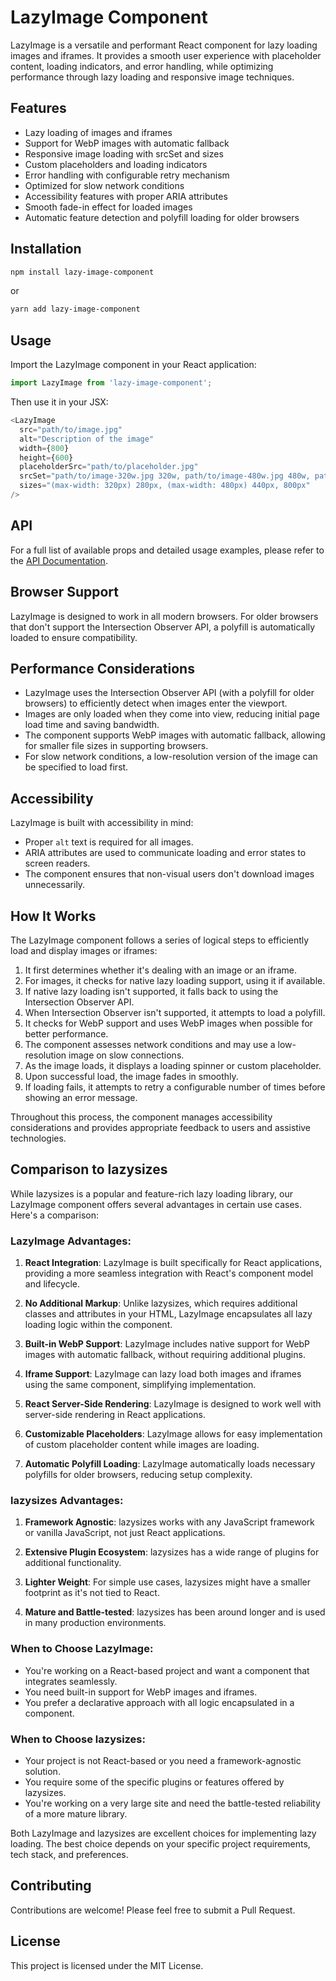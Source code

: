 # LazyImage Component

LazyImage is a versatile and performant React component for lazy loading images and iframes. It provides a smooth user experience with placeholder content, loading indicators, and error handling, while optimizing performance through lazy loading and responsive image techniques.

## Features

- Lazy loading of images and iframes
- Support for WebP images with automatic fallback
- Responsive image loading with srcSet and sizes
- Custom placeholders and loading indicators
- Error handling with configurable retry mechanism
- Optimized for slow network conditions
- Accessibility features with proper ARIA attributes
- Smooth fade-in effect for loaded images
- Automatic feature detection and polyfill loading for older browsers
    
## Installation

```bash
npm install lazy-image-component
```

or

```bash
yarn add lazy-image-component
```

## Usage

Import the LazyImage component in your React application:

```javascript
import LazyImage from 'lazy-image-component';
```

Then use it in your JSX:

```javascript
<LazyImage
  src="path/to/image.jpg"
  alt="Description of the image"
  width={800}
  height={600}
  placeholderSrc="path/to/placeholder.jpg"
  srcSet="path/to/image-320w.jpg 320w, path/to/image-480w.jpg 480w, path/to/image-800w.jpg 800w"
  sizes="(max-width: 320px) 280px, (max-width: 480px) 440px, 800px"
/>
```

## API

For a full list of available props and detailed usage examples, please refer to the [API Documentation](./API.md).

## Browser Support

LazyImage is designed to work in all modern browsers. For older browsers that don't support the Intersection Observer API, a polyfill is automatically loaded to ensure compatibility.

## Performance Considerations

- LazyImage uses the Intersection Observer API (with a polyfill for older browsers) to efficiently detect when images enter the viewport.
- Images are only loaded when they come into view, reducing initial page load time and saving bandwidth.
- The component supports WebP images with automatic fallback, allowing for smaller file sizes in supporting browsers.
- For slow network conditions, a low-resolution version of the image can be specified to load first.

## Accessibility

LazyImage is built with accessibility in mind:
- Proper `alt` text is required for all images.
- ARIA attributes are used to communicate loading and error states to screen readers.
- The component ensures that non-visual users don't download images unnecessarily.

## How It Works

The LazyImage component follows a series of logical steps to efficiently load and display images or iframes:

1. It first determines whether it's dealing with an image or an iframe.
2. For images, it checks for native lazy loading support, using it if available.
3. If native lazy loading isn't supported, it falls back to using the Intersection Observer API.
4. When Intersection Observer isn't supported, it attempts to load a polyfill.
5. It checks for WebP support and uses WebP images when possible for better performance.
6. The component assesses network conditions and may use a low-resolution image on slow connections.
7. As the image loads, it displays a loading spinner or custom placeholder.
8. Upon successful load, the image fades in smoothly.
9. If loading fails, it attempts to retry a configurable number of times before showing an error message.

Throughout this process, the component manages accessibility considerations and provides appropriate feedback to users and assistive technologies.

## Comparison to lazysizes

While lazysizes is a popular and feature-rich lazy loading library, our LazyImage component offers several advantages in certain use cases. Here's a comparison:

### LazyImage Advantages:

1. **React Integration**: LazyImage is built specifically for React applications, providing a more seamless integration with React's component model and lifecycle.

2. **No Additional Markup**: Unlike lazysizes, which requires additional classes and attributes in your HTML, LazyImage encapsulates all lazy loading logic within the component.

3. **Built-in WebP Support**: LazyImage includes native support for WebP images with automatic fallback, without requiring additional plugins.

4. **Iframe Support**: LazyImage can lazy load both images and iframes using the same component, simplifying implementation.

5. **React Server-Side Rendering**: LazyImage is designed to work well with server-side rendering in React applications.

6. **Customizable Placeholders**: LazyImage allows for easy implementation of custom placeholder content while images are loading.

7. **Automatic Polyfill Loading**: LazyImage automatically loads necessary polyfills for older browsers, reducing setup complexity.

### lazysizes Advantages:

1. **Framework Agnostic**: lazysizes works with any JavaScript framework or vanilla JavaScript, not just React applications.

2. **Extensive Plugin Ecosystem**: lazysizes has a wide range of plugins for additional functionality.

3. **Lighter Weight**: For simple use cases, lazysizes might have a smaller footprint as it's not tied to React.

4. **Mature and Battle-tested**: lazysizes has been around longer and is used in many production environments.

### When to Choose LazyImage:

- You're working on a React-based project and want a component that integrates seamlessly.
- You need built-in support for WebP images and iframes.
- You prefer a declarative approach with all logic encapsulated in a component.

### When to Choose lazysizes:

- Your project is not React-based or you need a framework-agnostic solution.
- You require some of the specific plugins or features offered by lazysizes.
- You're working on a very large site and need the battle-tested reliability of a more mature library.

Both LazyImage and lazysizes are excellent choices for implementing lazy loading. The best choice depends on your specific project requirements, tech stack, and preferences.

## Contributing

Contributions are welcome! Please feel free to submit a Pull Request.

## License

This project is licensed under the MIT License.
